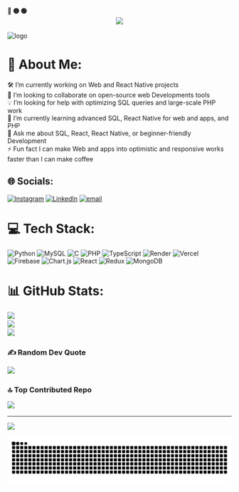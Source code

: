 <div align="left">
  <b><pwn>🔴 🟡 🟢</pwn></b>
</div>

<div align="center">
  <img src="https://readme-typing-svg.demolab.com/?lines=$+Hey,+I'm+Sunny+Bhardwaj+:)&font=Fira%20Code&center=true&width=440&height=45&color=09e611&vCenter=true&pause=10&size=22" />
</div>

![logo](https://github.com/Sunnybhardwaj7268/Sunnybhardwaj7268/blob/main/ho.gif)


# 💫 About Me:
🛠 I’m currently working on Web and React Native projects<br>🤝 I’m looking to collaborate on open-source web Developments tools<br>💡 I’m looking for help with optimizing SQL queries and large-scale PHP work<br>🌱 I’m currently learning advanced SQL, React Native for web and apps, and PHP<br>💬 Ask me about SQL, React, React Native, or beginner-friendly Development<br>⚡ Fun fact I can make Web and apps into optimistic and responsive works faster than I can make coffee


## 🌐 Socials:
[![Instagram](https://img.shields.io/badge/Instagram-%23E4405F.svg?logo=Instagram&logoColor=white)](https://instagram.com/_sunny_bhardwaj_) [![LinkedIn](https://img.shields.io/badge/LinkedIn-%230077B5.svg?logo=linkedin&logoColor=white)](https://linkedin.com/in/Sunnybhardwaj01) [![email](https://img.shields.io/badge/Email-D14836?logo=gmail&logoColor=white)](mailto:sunnybhardwaj7318@gmail.com) 

# 💻 Tech Stack:
![Python](https://img.shields.io/badge/python-3670A0?style=for-the-badge&logo=python&logoColor=ffdd54) ![MySQL](https://img.shields.io/badge/mysql-4479A1.svg?style=for-the-badge&logo=mysql&logoColor=white) ![C](https://img.shields.io/badge/c-%2300599C.svg?style=for-the-badge&logo=c&logoColor=white) ![PHP](https://img.shields.io/badge/php-%23777BB4.svg?style=for-the-badge&logo=php&logoColor=white) ![TypeScript](https://img.shields.io/badge/typescript-%23007ACC.svg?style=for-the-badge&logo=typescript&logoColor=white) ![Render](https://img.shields.io/badge/Render-%46E3B7.svg?style=for-the-badge&logo=render&logoColor=white) ![Vercel](https://img.shields.io/badge/vercel-%23000000.svg?style=for-the-badge&logo=vercel&logoColor=white) ![Firebase](https://img.shields.io/badge/firebase-%23039BE5.svg?style=for-the-badge&logo=firebase) ![Chart.js](https://img.shields.io/badge/chart.js-F5788D.svg?style=for-the-badge&logo=chart.js&logoColor=white) ![React](https://img.shields.io/badge/react-%2320232a.svg?style=for-the-badge&logo=react&logoColor=%2361DAFB) ![Redux](https://img.shields.io/badge/redux-%23593d88.svg?style=for-the-badge&logo=redux&logoColor=white) ![MongoDB](https://img.shields.io/badge/MongoDB-%234ea94b.svg?style=for-the-badge&logo=mongodb&logoColor=white)
# 📊 GitHub Stats:
![](https://github-readme-stats.vercel.app/api?username=Sunnybhardwaj7268&theme=radical&hide_border=false&include_all_commits=false&count_private=false)<br/>
![](https://nirzak-streak-stats.vercel.app/?user=Sunnybhardwaj7268&theme=radical&hide_border=false)<br/>
![](https://github-readme-stats.vercel.app/api/top-langs/?username=Sunnybhardwaj7268&theme=radical&hide_border=false&include_all_commits=false&count_private=false&layout=compact)

### ✍ Random Dev Quote
![](https://quotes-github-readme.vercel.app/api?type=horizontal&theme=radical)

### 🔝 Top Contributed Repo
![](https://github-contributor-stats.vercel.app/api?username=Sunnybhardwaj7268&limit=5&theme=radical&combine_all_yearly_contributions=true)

---
[![](https://visitcount.itsvg.in/api?id=Sunnybhardwaj7268&icon=0&color=0)](https://visitcount.itsvg.in)

![GitHub Snake Animation](https://raw.githubusercontent.com/shivesh122/shivesh122/output/snake.svg)



